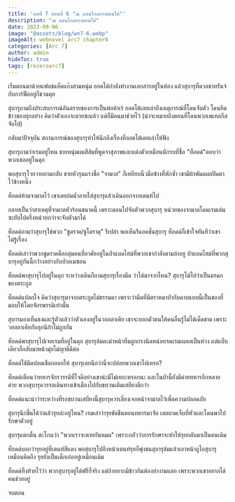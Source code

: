 ```yaml
---
title: 'บทที่ 7 ตอนที่ 6 "ณ แดนไกลทางตอนใต้"'
description: "ณ แดนไกลทางตอนใต้"
date: 2023-09-06
image: "@assets/blog/wn7-6.webp"
imageAlt: webnovel arc7 chapter6
categories: [Arc 7]
author: admin
hideToc: true
tags: [rezeroarc7]
---
```


เริ่มตอนมาด้วยแฟลชแบ็คแก๊งสามหนุ่ม ออตโต้กำลังทำงานเอกสารอยู่ในห้อง แล้วสุบารุที่ดวลชาทรันจ์กับการ์ฟีลอยู่ก็ชวนคุย

สุบารุถามถึงประสบการณ์อันตรายของการเป็นพ่อค้าเร่ ออตโต้เลยเล่าถึงเหตุการณ์ที่โดนจับตัว โดนยึดข้าวของทุกอย่าง คิดว่าตัวเองจะตายซะแล้ว แต่ก็มีคนมาช่วยไว้ (น่าจะหมายถึงตอนที่โดนพวกเพเทลกีสจับไป)

กลับมาปัจจุบัน สถานการณ์ของสุบารุทำให้นึกถึงเรื่องที่ออตโต้เคยเล่าให้ฟัง

สุบารุถามว่าเรมอยู่ไหน ชายหนุ่มผมสีส้มที่พูดจาสุภาพและแต่งตัวเหมือนนักรบที่ชื่อ "ท็อดด์"ตอบว่าพวกเธออยู่ในคุก

พอสุบารุโวยวายถามกลับ ชายหัวรุนแรงชื่อ "จามาล" ก็เหยียบนิ้วมือข้างที่หักซ้ำ เขามีผ้าพันแผลปิดตาไว้ข้างหนึ่ง

ท็อดด์ห้ามจามาลไว้ เขาเลยถ่มน้ำลายใส่สุบารุแล้วเดินออกจากเตนท์ไป

กลายเป็นว่าสาเหตุที่จามาลหัวร้อนขนาดนี้ เพราะตอนไปจับตัวพวกสุบารุ หน่วยของจามาลโดนเรมเล่นซะยับไปครึ่งหน่วยกว่าจะจับตัวมาได้

ท็อดด์ถามว่าสุบารุใช่พวก "ชูดราค/ชูโดราคุ" รึเปล่า พอเห็นรีแอคชั่นสุบารุ ท็อดด์ก็เข้าใจทันทีว่าเขาไม่รู้เรื่อง

ท็อดด์เล่าว่าพวกชูดราคคือกลุ่มคนที่อาศัยอยู่ในป่าแบดไฮม์ที่พวกเขากำลังตามล่าอยู ป่าแบดไฮม์ที่พวกสุบารุอยู่กันนี้กว้างอย่างกับป่าอเมซอน

ท็อดด์พาสุบารุไปอยู่ในคุก ระหว่างเดินก็ถามสุบารุเรื่องมีด ว่าได้มาจากไหน? สุบารุโม้ไปว่าเป็นมรดกของตระกูล

ท็อดด์แปลกใจ คิดว่าสุบารุมาจากตระกูลไม่ธรรมดา เพราะว่ามีดที่มีตราหมาป่ากับดาบแบบนี้เป็นของที่มอบให้โดยจักรพรรดิเท่านั้น

สุบารมองเห็นธงและรู้ตัวแล้วว่าตัวเองอยู่ในวอลลาเคีย เขาจะบอกตัวตนให้คนอื่นรู้ไม่ได้เด็ดขาด เพราะวอลลาเคียกับลุกนิก้าไม่ถูกกัน

ท็อดด์พาสุบารุไปเจอเรมที่อยู่ในคุก สุบารุล้มคะมำหน้าทิ่มลูกกรงนิดหน่อยจนเรมเผลอเป็นห่วง แต่แป๊บเดียวก็กลับมาหน้ามุ่ยไม่ญาติดีต่อ

ท็อดด์ใช้มีดปลดเชือกออกให้ สุบารุเลยนึกว่านี่จะปล่อยพวกเขาไปเหรอ?

ท็อดด์เตือนว่าทหารจักรวรรดิที่ใจดีอย่างเขาน่ะมีไม่เยอะหรอกนะ และในป่านี้ยังมีค่ายทหารอีกหลายค่าย พวกสุบารุควรรอเดินทางเข้าเมืองไปกับขบวนเติมเสบียงดีกว่า

ท็อดด์แนะนำว่าระหว่างที่รอขบวนเสบียงนี้สุบารุควรเลี่ยงเจอหน้าจามาลไว้เพื่อความปลอดภัย

สุบารุนึกขึ้นได้ว่าแล้วรุยล่ะอยู่ไหน? เรมเล่าว่ารุยขัดขืนตอนทหารมาจับ เลยบาดเจ็บที่หัวและโดนพาไปรักษาตัวอยู่

สุบารุแตกตื่น ตะโกนว่า "พวกเราจะตายกันหมด" เพราะกลัวว่าการรักษาจะทำให้รุยกลับมาเป็นคนเดิม

ท็อดด์บอกว่ารุยอยู่ที่เตนท์สีแดง พอสุบารุไปถึงหน้าเตนท์รุยก็พุ่งชนสุบารุล้มแล้วเอาหน้าถูไถสุบารุเหมือนคิดถึง รุยยังเป็นเด็กเอ๋ออยู่เหมือนเดิม

ท็อดด์ทิ้งท้ายไว้ว่า พวกสุบารุอยู่ได้ฟรีก็จริง แต่ถ้าอยากมีข้าวกินต้องทำงานแลก เพราะพวกเขาอยากได้คนช่วยอยู่

จบตอน

